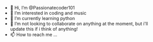 - 👋 Hi, I’m @Passionatecoder101
- 👀 I’m interested in coding and music
- 🌱 I’m currently learning python
- 💞️ I’m not looking to collaborate on anything at the moment, but i'll update this if i think of anything!
- 📫 How to reach me ...

<!---
Passionatecoder101/Passionatecoder101 is a ✨ special ✨ repository because its `README.md` (this file) appears on your GitHub profile.
You can click the Preview link to take a look at your changes.
--->
